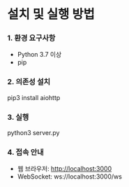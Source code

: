 # 설치 및 실행 방법

### 1. 환경 요구사항
* Python 3.7 이상
* pip

### 2. 의존성 설치
pip3 install aiohttp

### 3. 실행
python3 server.py

### 4. 접속 안내
* 웹 브라우저: [http://localhost:3000](http://localhost:3000)
* WebSocket: ws\://localhost:3000/ws
